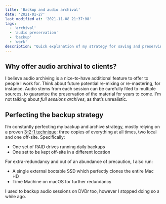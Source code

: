 ```yaml
---
title: 'Backup and audio archival'
date: '2021-01-27'
last_modified_at: '2021-11-08 21:37:08'
tags:
  - 'archival'
  - 'audio preservation'
  - 'backup'
  - 'work'
description: "Quick explanation of my strategy for saving and preserving data, and especially sound material, both for personal use and for work."
---
```

## Why offer audio archival to clients?

I believe audio archiving is a nice-to-have additional feature to offer to people I work for. Think about future potential re-mixing or re-mastering, for instance. Audio stems from each session can be carefully filed to multiple sources, to guarantee the preservation of the material for years to come. I'm not talking about _full sessions archives_, as that’s unrealistic.

## Perfecting the backup strategy

I’m constantly perfecting my backup and archive strategy, mostly relying on a proven [3-2-1 technique](https://www.backblaze.com/blog/the-3-2-1-backup-strategy/): three copies of everything at all times, two local and one off-site. Specifically:

- One set of RAID drives running daily backups
- One set to be kept off-site in a different location

For extra-redundancy and out of an abundance of precaution, I also run:

- A single external bootable SSD which perfectly clones the entire Mac HD
- Time Machine on macOS for further redundancy

I used to backup audio sessions on DVDr too, however I stopped doing so a while ago.